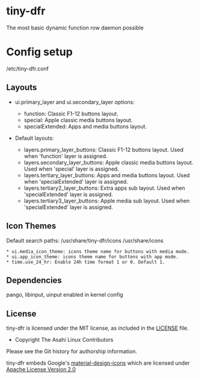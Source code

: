 # tiny-dfr
The most basic dynamic function row daemon possible

# Config setup

/etc/tiny-dfr.conf

## Layouts
* ui.primary_layer and ui.secondary_layer options:
    * function: Classic F1-12 buttons layout.
    * special: Apple classic media buttons layout.
    * specialExtended: Apps and media buttons layout.

* Default layouts:
    * layers.primary_layer_buttons: Classic F1-12 buttons layout. Used when 'function' layer is assigned.
    * layers.secondary_layer_buttons: Apple classic media buttons layout. Used when 'special' layer is assigned.
    * layers.tertiary_layer_buttons: Apps and media buttons layout. Used when 'specialExtended' layer is assigned.
    * layers.tertiary2_layer_buttons: Extra apps sub layout. Used when 'specialExtended' layer is assigned.
    * layers.tertiary3_layer_buttons: Apple media sub layout. Used when 'specialExtended' layer is assigned.

## Icon Themes

 Default search paths: /usr/share/tiny-dfr/icons /usr/share/icons

    * ui.media_icon_theme: icons theme name for buttons with media mode.
    * ui.app_icon_theme: icons theme name for buttons with app mode.
    * time.use_24_hr: Enable 24h time format 1 or 0. Default 1.


## Dependencies
pango, libinput, uinput enabled in kernel config

## License

tiny-dfr is licensed under the MIT license, as included in the [LICENSE](LICENSE) file.

* Copyright The Asahi Linux Contributors

Please see the Git history for authorship information.

tiny-dfr embeds Google's [material-design-icons](https://github.com/google/material-design-icons)
which are licensed under [Apache License Version 2.0](LICENSE.material)
